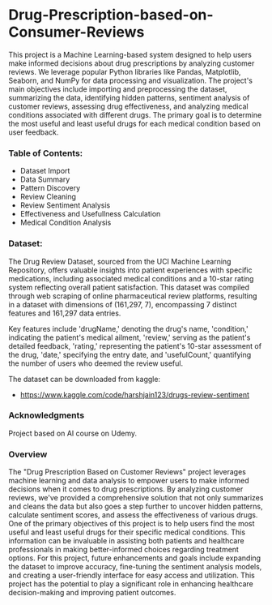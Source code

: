 # Drug-Prescription-based-on-Consumer-Reviews

This project is a Machine Learning-based system designed to help users make informed decisions about drug prescriptions by analyzing customer reviews. We leverage popular Python libraries like Pandas, Matplotlib, Seaborn, and NumPy for data processing and visualization. The project's main objectives include importing and preprocessing the dataset, summarizing the data, identifying hidden patterns, sentiment analysis of customer reviews, assessing drug effectiveness, and analyzing medical conditions associated with different drugs. The primary goal is to determine the most useful and least useful drugs for each medical condition based on user feedback.

### Table of Contents: 
- Dataset Import<br>
- Data Summary<br>
- Pattern Discovery<br>
- Review Cleaning<br>
- Review Sentiment Analysis<br>
- Effectiveness and Usefullness Calculation<br>
- Medical Condition Analysis<br>

### Dataset:
The Drug Review Dataset, sourced from the UCI Machine Learning Repository, offers valuable insights into patient experiences with specific medications, including associated medical conditions and a 10-star rating system reflecting overall patient satisfaction. This dataset was compiled through web scraping of online pharmaceutical review platforms, resulting in a dataset with dimensions of (161,297, 7), encompassing 7 distinct features and 161,297 data entries.

Key features include 'drugName,' denoting the drug's name, 'condition,' indicating the patient's medical ailment, 'review,' serving as the patient's detailed feedback, 'rating,' representing the patient's 10-star assessment of the drug, 'date,' specifying the entry date, and 'usefulCount,' quantifying the number of users who deemed the review useful.

The dataset can be downloaded from kaggle:
- https://www.kaggle.com/code/harshjain123/drugs-review-sentiment

### Acknowledgments
Project based on AI course on Udemy. 

### Overview
The "Drug Prescription Based on Customer Reviews" project leverages machine learning and data analysis to empower users to make informed decisions when it comes to drug prescriptions. By analyzing customer reviews, we've provided a comprehensive solution that not only summarizes and cleans the data but also goes a step further to uncover hidden patterns, calculate sentiment scores, and assess the effectiveness of various drugs. One of the primary objectives of this project is to help users find the most useful and least useful drugs for their specific medical conditions. This information can be invaluable in assisting both patients and healthcare professionals in making better-informed choices regarding treatment options. For this project, future enhancements and goals include expanding the dataset to improve accuracy, fine-tuning the sentiment analysis models, and creating a user-friendly interface for easy access and utilization. This project has the potential to play a significant role in enhancing healthcare decision-making and improving patient outcomes.
